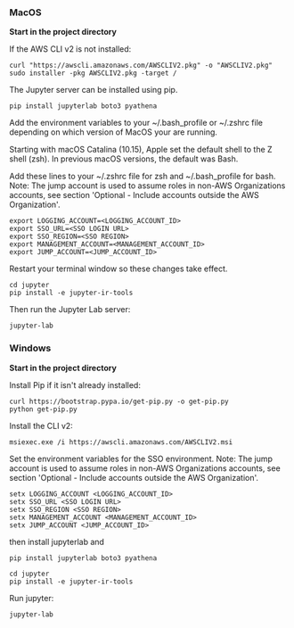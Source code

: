 ### MacOS
**Start in the project directory**

If the AWS CLI v2 is not installed:
```
curl "https://awscli.amazonaws.com/AWSCLIV2.pkg" -o "AWSCLIV2.pkg"
sudo installer -pkg AWSCLIV2.pkg -target /
```

The Jupyter server can be installed using pip.
```
pip install jupyterlab boto3 pyathena
```

Add the environment variables to your ~/.bash_profile or ~/.zshrc file depending on which version of MacOS your are running.

Starting with macOS Catalina (10.15), Apple set the default shell to the Z shell (zsh). In previous macOS versions, the default was Bash.

Add these lines to your ~/.zshrc file for zsh and ~/.bash_profile for bash. Note: The jump account is used to assume roles in non-AWS Organizations accounts, see section 'Optional - Include accounts outside the AWS Organization'.
```
export LOGGING_ACCOUNT=<LOGGING_ACCOUNT_ID>
export SSO_URL=<SSO LOGIN URL>
export SSO_REGION=<SSO REGION>
export MANAGEMENT_ACCOUNT=<MANAGEMENT_ACCOUNT_ID>
export JUMP_ACCOUNT=<JUMP_ACCOUNT_ID>
```

Restart your terminal window so these changes take effect.

```
cd jupyter
pip install -e jupyter-ir-tools
```

Then run the Jupyter Lab server:
```
jupyter-lab
```

### Windows

**Start in the project directory**

Install Pip if it isn't already installed:
```
curl https://bootstrap.pypa.io/get-pip.py -o get-pip.py
python get-pip.py
```
Install the CLI v2:
```
msiexec.exe /i https://awscli.amazonaws.com/AWSCLIV2.msi
```

Set the environment variables for the SSO environment. Note: The jump account is used to assume roles in non-AWS Organizations accounts, see section 'Optional - Include accounts outside the AWS Organization'.
```
setx LOGGING_ACCOUNT <LOGGING_ACCOUNT_ID>
setx SSO_URL <SSO LOGIN URL>
setx SSO_REGION <SSO REGION>
setx MANAGEMENT_ACCOUNT <MANAGEMENT_ACCOUNT_ID>
setx JUMP_ACCOUNT <JUMP_ACCOUNT_ID>
```

then install jupyterlab and 
```
pip install jupyterlab boto3 pyathena
```

```
cd jupyter
pip install -e jupyter-ir-tools
```

Run jupyter:
```
jupyter-lab
```